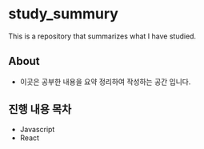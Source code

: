 # study_summury
 This is a repository that summarizes what I have studied.
 
 ## About 
 * 이곳은 공부한 내용을 요약 정리하여 작성하는 공간 입니다.

## 진행 내용 목차 
* Javascript   
* React
